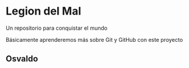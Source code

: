 # Legion del Mal
Un repositorio para conquistar el mundo

Básicamente aprenderemos más sobre Git y GitHub con este proyecto

## Osvaldo

